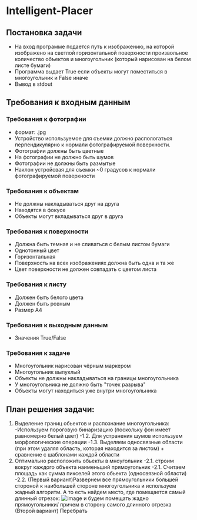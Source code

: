 # Intelligent-Placer
## Постановка задачи
- На вход программе подается путь к изображению, на которой изображено на светлой горизонтальной поверхности произвольное количество объектов и многоугольник 
(который нарисован на белом листе бумаги)
- Программа выдает True если объекты могут поместиться в многоугольник и False иначе
- Вывод в stdout
## Требования к входным данным
### Требования к фотографии
- формат: .jpg
- Устройство используемое для съемки должно распологаться перпендикулярно к нормали фотографируемой поверхности.
- Фотографии должны быть цветные
- На фотографии не должно быть шумов
- Фотографии не должны быть размытые
- Наклон устройсвая для съемки ~0 градусов к нормали фотографируемой поверхности
### Требования к объектам
- Не должны накладываться друг на друга
- Находятся в фокусе
- Объекты могут вкладываться друг в друга
### Требования к поверхности
- Должна быть темная и не сливаться с белым листом бумаги
- Однотонный цвет
- Горизонтальная
- Поверхность на всех изображениях должна быть одна и та же
- Цвет поверхности не должен совпадать с цветом листа
### Требования к листу
- Должен быть белого цвета
- Должен быть ровным
- Размер А4
### Требования к выходным данным
- Значения True/False
### Требования к задаче
- Многоугольник нарисован чёрным маркером
- Многоугольник выпуклый
- Объекты не должны накладываться на границы многоугольника
- У многоугольника не должно быть "точек разрыва"
- Объекты могут находиться уже внутри многоугольника

## План решения задачи:
1. Выделение границ обьектов и распознание многоугольника:
 -Используем пороговую бинаризацию (поскольку фон имеет равномерно белый цвет)
 -1.2. Для устранения шумов используем морфологические операции 
 -1.3. Выделяем односвязные области (при этом удаляя область, которая находится за листом) + сравнение с шаблонами каждой области
2. Оптимально расположить обьекты в мноугольник
 -2.1. строим вокруг каждого объекта наименьший прямоугольник
 -2.1. Считаем площадь как сумма пикселей этого обьекта (односвязной области)
 -2.2.
(Первый вариант)Развернем все прямоугольники большей стороной к наибольшей стороне многоугольника и используем жадный алгоритм.
А то есть найдем место, где помещается самый длинный отрезок:
![image](https://user-images.githubusercontent.com/79226730/194775026-42ee6c25-162f-4970-8511-16a8d87deb0f.png)
и будем помещать жадно прямоугольники/ причем в сторону самого длинного отрезка
(Второй вариант) Перебрать 
